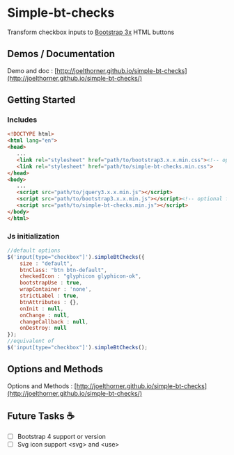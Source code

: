 
Simple-bt-checks
==========
Transform checkbox inputs to [Bootstrap 3x](http://getbootstrap.com/css/#buttons) HTML buttons


## Demos / Documentation
Demo and doc : [http://joelthorner.github.io/simple-bt-checks](http://joelthorner.github.io/simple-bt-checks/)

## Getting Started

### Includes
```html
<!DOCTYPE html>
<html lang="en">
<head>
   ...
   <link rel="stylesheet" href="path/to/bootstrap3.x.x.min.css"><!-- optional framework -->
   <link rel="stylesheet" href="path/to/simple-bt-checks.min.css">
</head>
<body>
   ...
   <script src="path/to/jquery3.x.x.min.js"></script>
   <script src="path/to/bootstrap3.x.x.min.js"></script><!-- optional framework -->
   <script src="path/to/simple-bt-checks.min.js"></script>
</body>
</html>
```

### Js initialization
```javascript
//default options
$('input[type="checkbox"]').simpleBtChecks({
	size : "default",
	btnClass: "btn btn-default",
	checkedIcon : "glyphicon glyphicon-ok",
	bootstrapUse : true,
	wrapContainer : 'none', 
	strictLabel : true,
	btnAttributes : {},
	onInit : null,
	onChange : null,
	changeCallback : null,
	onDestroy: null
});
//equivalent of
$('input[type="checkbox"]').simpleBtChecks();
```

## Options and Methods
Options and Methods : [http://joelthorner.github.io/simple-bt-checks](http://joelthorner.github.io/simple-bt-checks/)


## Future Tasks :coffee:

- [ ] Bootstrap 4 support or version
- [ ] Svg icon support &lt;svg&gt; and &lt;use&gt;
